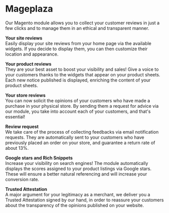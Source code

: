 # Mageplaza
Our Magento module allows you to collect your customer reviews in just a few clicks and to manage them in an ethical and transparent manner.

**Your site reviews** <br/>
Easily display your site reviews from your home page via the available widgets. If you decide to display them, you can then customize their location and appearance.

**Your product reviews** <br/>
They are your best asset to boost your visibility and sales! Give a voice to your customers thanks to the widgets that appear on your product sheets. Each new notice published is displayed, enriching the content of your product sheets.

**Your store reviews** <br/>
You can now solicit the opinions of your customers who have made a purchase in your physical store. By sending them a request for advice via our module, you take into account each of your customers, and that's essential!

**Review request** <br/>
We take care of the process of collecting feedbacks via email notification requests. They are automatically sent to your customers who have previously placed an order on your store, and guarantee a return rate of about 13%.

**Google stars and Rich Snippets**<br/>
Increase your visibility on search engines! The module automatically displays the scores assigned to your product listings via Google stars. These will ensure a better natural referencing and will increase your conversion rate.

**Trusted Attestation**<br/>
A major argument for your legitimacy as a merchant, we deliver you a Trusted Attestation signed by our hand, in order to reassure your customers about the transparency of the opinions published on your website.

